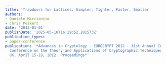 ```yaml
---
title: 'Trapdoors for Lattices: Simpler, Tighter, Faster, Smaller'
authors:
- Daniele Micciancio
- Chris Peikert
date: '2012-01-01'
publishDate: '2025-05-18T16:29:52.281573Z'
publication_types:
- paper-conference
publication: '*Advances in Cryptology - EUROCRYPT 2012 - 31st Annual International
  Conference on the Theory and Applications of Cryptographic Techniques, Cambridge,
  UK, April 15-19, 2012. Proceedings*'
---
```

